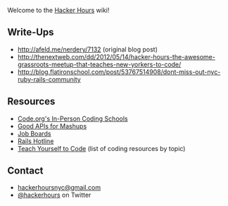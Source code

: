 Welcome to the [Hacker Hours](http://hackerhours.org/) wiki!

## Write-Ups

* http://afeld.me/nerdery/7132 (original blog post)
* http://thenextweb.com/dd/2012/05/14/hacker-hours-the-awesome-grassroots-meetup-that-teaches-new-yorkers-to-code/
* http://blog.flatironschool.com/post/53767514908/dont-miss-out-nyc-ruby-rails-community

## Resources

* [Code.org's In-Person Coding Schools](http://aws.code.org/search)
* [Good APIs for Mashups](https://gist.github.com/afeld/4952991)
* [Job Boards](https://gist.github.com/afeld/5201086)
* [Rails Hotline](http://rails.pockethotline.com/)
* [Teach Yourself to Code](http://teachyourselftocode.com/) (list of coding resources by topic)

## Contact

* hackerhoursnyc@gmail.com
* [@hackerhours](https://twitter.com/hackerhours) on Twitter